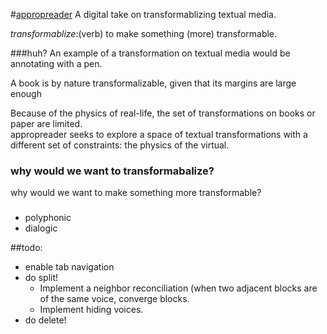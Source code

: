 #[appropreader](http://appropreader.sean.lee.mx)
A digital take on transformablizing textual media.

*transformablize*:(verb) to make something (more) transformable.

###huh?
An example of a transformation on textual media would be annotating with a pen.

A book is by nature transformalizable, given that its margins are large enough

Because of the physics of real-life, the set of transformations on books or paper are limited.
<br>
appropreader seeks to explore a space of textual transformations with a different set of constraints: the physics of the virtual.

### why would we want to transformabalize?
why would we want to make something more transformable?
###
- polyphonic
- dialogic

##todo:
- enable tab navigation
- do split!
    - Implement a neighbor reconciliation (when two adjacent blocks are of the same voice, converge blocks.
    - Implement hiding voices.
- do delete!


